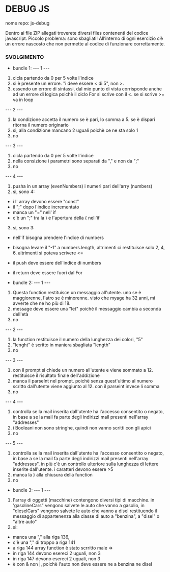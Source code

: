 DEBUG JS
===
nome repo: js-debug

Dentro ai file ZIP allegati troverete diversi files contenenti del codice javascript. Piccolo problema: sono sbagliati! All’interno di ogni esercizio c’è un errore nascosto che non permette al codice di funzionare correttamente.


### SVOLGIMENTO
- bundle 1:
--- 1 ---
1. cicla partendo da 0 per 5 volte l'indice
2. si è presente un errore. "i deve essere < di 5", non >.
3. essendo un errore di sintassi, dal mio punto di vista corrisponde anche ad un errore di logica poichè il ciclo For si scrive con il <. se si scrive >=  va in loop

--- 2 ---
1. la condizione accetta il numero se è pari, lo somma a 5. se è dispari ritorna il numero originario
2. si, alla condizione mancano 2 uguali poichè ce ne sta solo 1
3. no


--- 3 ---
1. cicla partendo da 0 per 5 volte l'indice
2. nella consizione i parametri sono separati da "," e non da ";"
3. no


--- 4 ---
1. pusha in un array (evenNumbers) i numeri pari dell'arry (numbers)
2. si, sono 4:
  - i l' array devono essere "const"
  - il ";" dopo l'indice incrementato
  - manca un "=" nell' if
  - c'è un  ";" tra la ) e l'apertura della { nell'if

3. si, sono 3:
  - nell'if bisogna prendere l'indice di numbers
  - bisogna levare il "-1" a numbers.length, altrimenti ci restituisce solo 2, 4, 6. altrimenti si poteva scrivere <=
  - il push deve essere dell'indice di numbers
  - il return deve essere fuori dal For


  - bundle 2:
 --- 1 ---
 1. Questa function restituisce un messaggio all'utente. uno se è maggiorenne, l'atro se è minorenne. visto che myage ha 32 anni, mi avverte che ne ho più di 18.
 2. message deve essere una "let" poichè il messaggio cambia a seconda dell'età
 3. no


--- 2 ---
1. la function restituisce il numero della lunghezza dei colori, "5"
2. "lenght" è scritto in maniera sbagliata "length"
3. no

--- 3 ---
1. con il prompt si chiede un numero all'utente e viene sommato a 12. restituisce il risultato finale dell'addizione
2. manca il parseInt nel prompt. poichè senza quest'ultimo al numero scritto dall'utente viene aggiunto al 12. con il parseint invece li somma
3. no

 --- 4 ---
 1. controlla se la mail inserita dall'utente ha l'accesso consentito o negato, in base a se la mail fa parte degli indirizzi mail presenti nell'array "addresses"
 2. i Booleani non sono stringhe, quindi non vanno scritti con gli apici
 3. no


  --- 5 ---
 1. controlla se la mail inserita dall'utente ha l'accesso consentito o negato, in base a se la mail fa parte degli indirizzi mail presenti nell'array "addresses". in più c'è un controllo ulteriore sulla lunghezza di lettere inserite dall'utente. i caratteri devono essere >5
 2. manca la } alla chiusura della function
 3. no


   - bundle 3:
 --- 1 ---
 1. l'array di oggetti (macchine) contengono diversi tipi di macchine. in 'gasolineCars" vengono salvete le auto che vanno a gasolio, in "dieselCars" vengono salvete le auto che vanno a disel restituendo il messaggio di appartenenza alla classe di auto a "benzina", a "disel" o "altre auto"
 2. si:
   - manca una "," alla riga 136,
   - c'è una "," di troppo a riga 141 
   - a riga 144 array function è stato scrritto male =>
   - in riga 144 devono esereci 2 uguali, non 3
   - in riga 147 devono esereci 2 uguali, non 3
   - è con & non |, poichè l'auto non deve essere ne a benzina ne disel